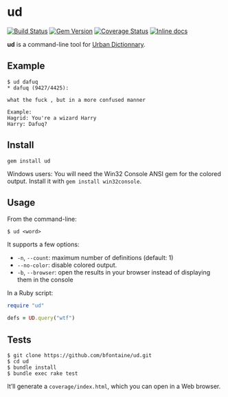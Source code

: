 # ud

[![Build Status](https://img.shields.io/travis/bfontaine/ud.svg)](https://travis-ci.org/bfontaine/ud)
[![Gem Version](https://img.shields.io/gem/v/ud.png)](http://badge.fury.io/rb/ud)
[![Coverage Status](https://img.shields.io/coveralls/bfontaine/ud.svg)](https://coveralls.io/r/bfontaine/ud)
[![Inline docs](http://inch-ci.org/github/bfontaine/ud.svg)](http://inch-ci.org/github/bfontaine/ud)

**ud** is a command-line tool for [Urban Dictionnary][urban-dic].

[urban-dic]: http://www.urbandictionary.com

## Example

    $ ud dafuq
    * dafuq (9427/4425):

    what the fuck , but in a more confused manner

    Example:
    Hagrid: You're a wizard Harry
    Harry: Dafuq?

## Install

    gem install ud

Windows users: You will need the Win32 Console ANSI gem for the colored output.
Install it with `gem install win32console`.

## Usage

From the command-line:

    $ ud <word>

It supports a few options:

- `-n`, `--count`: maximum number of definitions (default: 1)
- `--no-color`: disable colored output.
- `-b`, `--browser`: open the results in your browser instead of displaying
  them in the console

In a Ruby script:

```ruby
require "ud"

defs = UD.query("wtf")
```

## Tests

```
$ git clone https://github.com/bfontaine/ud.git
$ cd ud
$ bundle install
$ bundle exec rake test
```

It’ll generate a `coverage/index.html`, which you can open in a Web browser.
